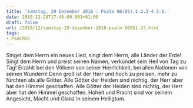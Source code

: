 ```yaml
---
title: 'Samstag, 29 Dezember 2018 : Psalm 96(95),1-2.3-4.5-6.'
date: 2018-12-28T17:46:00.001+01:00
draft: false
url: /2018/12/samstag-29-dezember-2018-psalm-96951-23.html
tags: 
- PSALMUS
---
```


Singet dem Herrn ein neues Lied, singt dem Herrn, alle Länder der Erde! Singt dem Herrn und preist seinen Namen, verkündet sein Heil von Tag zu Tag! Erzählt bei den Völkern von seiner Herrlichkeit, bei allen Nationen von seinen Wundern! Denn groß ist der Herr und hoch zu preisen, mehr zu fürchten als alle Götter. Alle Götter der Heiden sind nichtig, der Herr aber hat den Himmel geschaffen. Alle Götter der Heiden sind nichtig, der Herr aber hat den Himmel geschaffen. Hoheit und Pracht sind vor seinem Angesicht, Macht und Glanz in seinem Heiligtum.